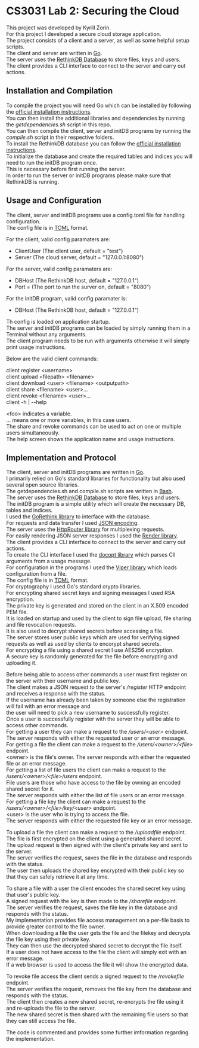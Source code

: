 CS3031 Lab 2: Securing the Cloud
================================

This project was developed by Kyrill Zorin.  
For this project I developed a secure cloud storage application.  
The project consists of a client and a server, as well as some helpful setup scripts.  
The client and server are written in [Go](https://golang.org).  
The server uses the [RethinkDB Database](http://rethinkdb.com) to store files, keys and users.  
The client provides a CLI interface to connect to the server and carry out actions.  

## Installation and Compilation

To compile the project you will need Go which can be installed by following the [official installation instructions](https://golang.org/doc/install).  
You can then install the additional libraries and dependencies by running the *getdependencies.sh* script in this repo.  
You can then compile the client, server and initDB programs by running the *compile.sh* script in their respective folders.  
To install the RethinkDB database you can follow the [official installation instructions](http://rethinkdb.com/docs/install).  
To initialize the database and create the required tables and indices you will need to run the initDB program once.  
This is necessary before first running the server.  
In order to run the server or initDB programs please make sure that RethinkDB is running.  

## Usage and Configuration
The client, server and initDB programs use a config.toml file for handling configuration.  
The config file is in [TOML](https://github.com/toml-lang/toml) format.  

For the client, valid config paramaters are:  

  * ClientUser (The client user, default = "test")  
  * Server (The cloud server, default = "127.0.0.1:8080")  

For the server, valid config paramaters are:  

  * DBHost (The RethinkDB host, default = "127.0.0.1")  
  * Port = (The port to run the surver on, default = "8080")  

For the initDB program, valid config paramater is:  

  * DBHost (The RethinkDB host, default = "127.0.0.1")  

Th config is loaded on application startup.  
The server and initDB programs can be loaded by simply running them in a Terminal without any arguments.  
The client program needs to be run with arguments otherwise it will simply print usage instructions.  

Below are the valid client commands:  

  client register \<username>  
  client upload \<filepath> \<filename>  
  client download \<user> \<filename> \<outputpath>  
  client share \<filename> \<user>...  
  client revoke \<filename> \<user>...  
  client -h | --help  

\<foo> indicates a variable.  
\... means one or more variables, in this case users.  
The share and revoke commands can be used to act on one or multiple users simultaneously.  
The help screen shows the application name and usage instructions.  

## Implementation and Protocol

The client, server and initDB programs are written in [Go](https://golang.org).  
I primarily relied on Go's standard libraries for functionality but also used several open source libraries.  
The getdependencies.sh and compile.sh scripts are written in [Bash](https://www.gnu.org/software/bash).  
The server uses the [RethinkDB Database](http://rethinkdb.com) to store files, keys and users.  
The initDB program is a simple utility which will create the necessary DB, tables and indices.  
I used the [GoRethink library](https://github.com/dancannon/gorethink) to interface with the database.  
For requests and data transfer I used [JSON encoding](http://www.json.org/).  
The server uses the [HttpRouter library](https://github.com/julienschmidt/httprouter) for multiplexing requests.  
For easily rendering JSON server responses I used the [Render library](https://github.com/unrolled/render).  
The client provides a CLI interface to connect to the server and carry out actions.  
To create the CLI interface I used the [docopt library](https://github.com/docopt/docopt.go) which parses ClI arguments from a usage message.  
For configuration in the programs I used the [Viper library](https://github.com/spf13/viper) which loads configuration from a file.  
The config file is in [TOML](https://github.com/toml-lang/toml) format.  
For cryptography I used Go's standard crypto libraries.  
For encrypting shared secret keys and signing messages I used RSA encryption.  
The private key is generated and stored on the client in an X.509 encoded PEM file.  
It is loaded on startup and used by the client to sign file upload, file sharing and file revocation requests.  
It is also used to decrypt shared secrets before accessing a file.  
The server stores user public keys which are used for verifying signed requests as well as used by clients to encorypt shared secrets.  
For encrypting a file using a shared secret I use AES256 encryption.  
A secure key is randomly generated for the file before encrypting and uploading it.  

Before being able to access other commands a user must first register on the server with their username and public key.  
The client makes a JSON request to the server's */register* HTTP endpoint and receives a response with the status.  
If the username has already been taken by someone else the registration will fail with an error message and  
the user will need to pick a new username to successfully register.  
Once a user is successfully register with the server they will be able to access other commands.  
For getting a user they can make a request to the */users/\<user>* endpoint.  
The server responds with either the requested user or an error message.  
For getting a file the client can make a request to the */users/\<owner>/\<file>* endpoint.  
\<owner> is the file's owner.
The server responds with either the requested file or an error message.  
For getting a list of file users the client can make a request to the */users/\<owner>/\<file>/users* endpoint.  
File users are those who have access to the file by owning an encoded shared secret for it.  
The server responds with either the list of file users or an error message.  
For getting a file key the client can make a request to the */users/\<owner>/\<file>/key/\<user>* endpoint.  
\<user> is the user who is trying to access the file.  
The server responds with either the requested file key or an error message.  

To upload a file the client can make a request to the */uploadfile* endpoint.  
The file is first encrypted on the client using a generated shared secret.  
The upload request is then signed with the client's private key and sent to the server.  
The server verifies the request, saves the file in the database and responds with the status.  
The user then uploads the shared key encrypted with their public key so that they can safely retrieve it at any time.  

To share a file with a user the client encodes the shared secret key using that user's public key.  
A signed request with the key is then made to the */sharefile* endpoint.  
The server verifies the request, saves the file key in the database and responds with the status.  
My implementation provides file access management on a per-file basis to provide greater control to the file owner.  
When downloading a file the user gets the file and the filekey and decrypts the file key using their private key.  
They can then use the decrypted shared secret to decrypt the file itself.  
If a user does not have access to the file the client will simply exit with an error message.  
If a web browser is used to access the file it will show the encrypted data.  

To revoke file access the client sends a signed request to the */revokefile* endpoint.  
The server verifies the request, removes the file key from the database and responds with the status.  
The client then creates a new shared secret, re-encrypts the file using it and re-uploads the file to the server.  
The new shared secret is then shared with the remaining file users so that they can still access the file.  

The code is commented and provides some further imformation regarding the implementation.
